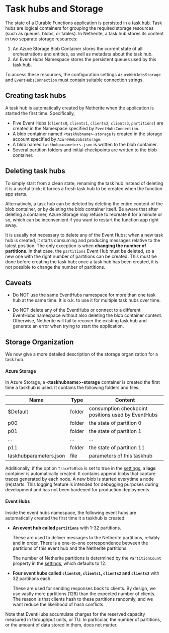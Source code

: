 # Task hubs and Storage

The state of a Durable Functions application is persisted in a [task hub](https://docs.microsoft.com/en-us/azure/azure-functions/durable/durable-functions-task-hubs?tabs=csharp). Task hubs are logical containers for grouping the required storage resources (such as queues, blobs, or tables). In Netherite, a task hub stores its content in two separate storage resources:

1. An Azure Storage Blob Container stores the current state of all orchestrations and entities, as well as metadata about the task hub.
2. An Event Hubs Namespace stores the persistent queues used by this task hub.

To access these resources, the configuration settings `AzureWebJobsStorage` and `EventHubsConnection` must contain suitable connection strings.

## Creating task hubs

A task hub is automatically created by Netherite when the application is started the first time. Specifically,
- Five Event Hubs (`clients0`, `clients1`, `clients2`, `clients3`, `partitions`) are created in the Namespace specified by `EventHubsConnection`.
- A blob container named `<taskhubname>-storage` is created in the storage account specified by `AzureWebJobsStorage`.
- A blob named `taskhubparameters.json` is written to the blob container.
- Several partition folders and initial checkpoints are written to the blob container.

## Deleting task hubs

To simply start from a clean state, renaming the task hub instead of deleting it is a useful trick; it forces a fresh task hub to be created when the function app starts.

Alternatively, a task hub can be deleted by deleting the entire content of the blob container, or by deleting the blob container itself. Be aware that after deleting a container, Azure Storage may refuse to recreate it for a minute or so, which can be inconvenient if you want to restart the function app right away. 

It is usually not necessary to delete any of the Event Hubs; when a new task hub is created, it starts consuming and producing messages relative to the latest position. The only exception is when **changing the number of partitions**. In that case, the `partitions` Event Hub must be deleted, so a new one with the right number of partitions can be created. This must be done before creating the task hub; once a task hub has been created, it is not possible to change the number of partitions. 

## Caveats

- Do NOT use the same EventHubs namespace for more than one task hub at the same time. It is o.k. to use it for multiple task hubs over time. 

- Do NOT delete any of the EventHubs or connect to a different EventHubs namespace without also deleting the blob container content. Otherwise, Netherite will fail to recover the existing task hub and generate an error when trying to start the application.

## Storage Organization

We now give a more detailed description of the storage organization for a task hub.

#### Azure Storage

In Azure Storage, a **\<taskhubname>-storage** container is created the first time a taskhub is used.
It contains the following folders and files:

|Name|Type|Content|
|-|-|-|
|$Default|folder|consumption checkpoint positions used by EventHubs|
|p00|folder|the state of partition 0|
|p01|folder|the state of partition 1|
|...|...|...|
|p11|folder|the state of partition 11|
|taskhubparameters.json|file|parameters of this taskhub|

Additionally, if the option `TraceToBlob` is set to true in the [settings](settings.md), a **logs** container is automatically created. It contains append blobs that capture traces generated by each node. A new blob is started everytime a node (re)starts. This logging feature is intended for debugging purposes during development and has not been hardened for production deployments.

#### Event Hubs

Inside the event hubs namespace, the following event hubs are automatically created the first time it a taskhub is created:

* **An event hub called `partitions`** with 1-32 partitions.

  These are used to deliver messages to the Netherite partitions, reliably and in order. There is a one-to-one correspondence between the partitions of this event hub and the Netherite partitions. 

  The number of Netherite partitions is determined by the `PartitionCount` property in the [settings](settings.md), which defaults to 12.

* **Four event hubs called `clients0`, `clients1`, `clients2` and `clients3`** with 32 partitions each.

  These are used for sending responses back to clients. By design, we use vastly more partitions (128) than the expected number of clients.
  The reason is that clients hash to these partitions randomly, and we want reduce the likelihood of hash conflicts.

Note that EventHubs accumulate charges for the reserved capacity measured in throughput units, or TU. In particular, the number of partitions, or the amount of data stored in them, does not matter.
